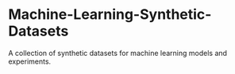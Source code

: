 # Machine-Learning-Synthetic-Datasets
A collection of synthetic datasets for machine learning models and experiments.
